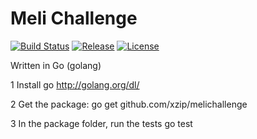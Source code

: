 Meli Challenge
========

[![Build Status](https://travis-ci.org/xzip/melichallenge.svg?branch=master)](https://travis-ci.org/xzip/melichallenge)
[![Release](http://img.shields.io/github/release/xzip/melichallenge.svg?style=flat)](https://github.com/xzip/melichallenge/releases)
[![License](https://img.shields.io/badge/license-MIT-lightgrey.svg?style=flat)](https://github.com/xzip/melichallenge)

Written in Go (golang)

1 Install go
	http://golang.org/dl/
	
2 Get the package:
	go get github.com/xzip/melichallenge

3 In the package folder, run the tests
	go test

